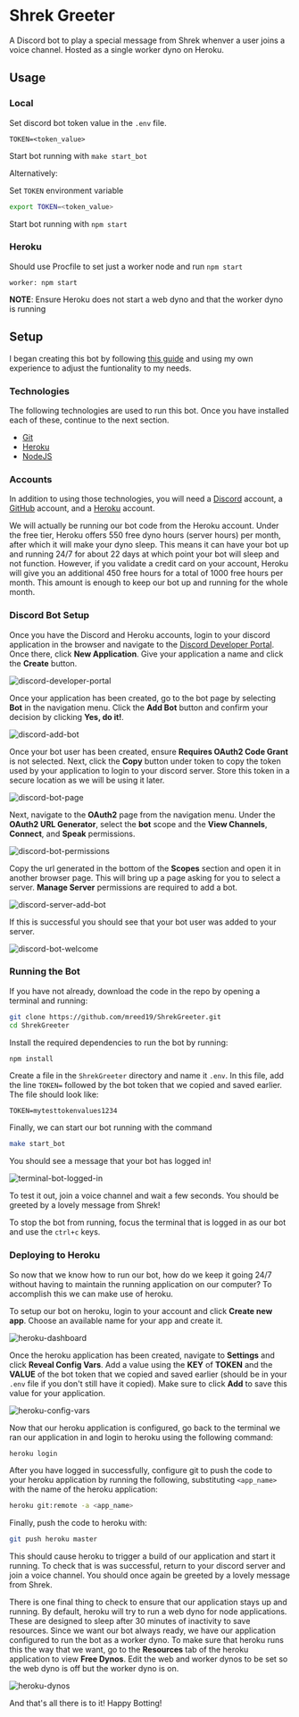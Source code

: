 # Shrek Greeter

A Discord bot to play a special message from Shrek whenver a user joins a voice channel. Hosted as a single worker dyno on Heroku.

## Usage

### Local

Set discord bot token value in the `.env` file.

```
TOKEN=<token_value>
```

Start bot running with `make start_bot`

Alternatively:

Set `TOKEN` environment variable

```bash
export TOKEN=<token_value>
```

Start bot running with `npm start`

### Heroku

Should use Procfile to set just a worker node and run `npm start`

```
worker: npm start
```

**NOTE**: Ensure Heroku does not start a web dyno and that the worker dyno is running

## Setup

I began creating this bot by following [this guide](https://www.sitepoint.com/discord-bot-node-js/) and using my own experience to adjust the funtionality to my needs.

### Technologies

The following technologies are used to run this bot. Once you have installed each of these, continue to the next section.

- [Git](https://git-scm.com/book/en/v2/Getting-Started-Installing-Git)
- [Heroku](https://devcenter.heroku.com/articles/heroku-cli)
- [NodeJS](https://nodejs.org/en/download/)

### Accounts

In addition to using those technologies, you will need a [Discord](https://discord.com/) account, a [GitHub](https://github.com/) account, and a [Heroku](https://www.heroku.com/home) account.

We will actually be running our bot code from the Heroku account. Under the free tier, Heroku offers 550 free dyno hours (server hours) per month, after which it will make your dyno sleep. This means it can have your bot up and running 24/7 for about 22 days at which point your bot will sleep and not function. However, if you validate a credit card on your account, Heroku will give you an additional 450 free hours for a total of 1000 free hours per month. This amount is enough to keep our bot up and running for the whole month.

### Discord Bot Setup

Once you have the Discord and Heroku accounts, login to your discord application in the browser and navigate to the [Discord Developer Portal](https://discord.com/developers). Once there, click **New Application**. Give your application a name and click the **Create** button.

![discord-developer-portal](./assets/discord-developer-portal.png)

Once your application has been created, go to the bot page by selecting **Bot** in the navigation menu. Click the **Add Bot** button and confirm your decision by clicking **Yes, do it!**.

![discord-add-bot](./assets/discord-add-bot.png)

Once your bot user has been created, ensure **Requires OAuth2 Code Grant** is not selected. Next, click the **Copy** button under token to copy the token used by your application to login to your discord server. Store this token in a secure location as we will be using it later.

![discord-bot-page](./assets/discord-bot-page.png)

Next, navigate to the **OAuth2** page from the navigation menu. Under the **OAuth2 URL Generator**, select the **bot** scope and the **View Channels**, **Connect**, and **Speak** permissions.

![discord-bot-permissions](./assets/discord-bot-permissions.png)

Copy the url generated in the bottom of the **Scopes** section and open it in another browser page. This will bring up a page asking for you to select a server. **Manage Server** permissions are required to add a bot.

![discord-server-add-bot](./assets/discord-server-add-bot.png)

If this is successful you should see that your bot user was added to your server.

![discord-bot-welcome](./assets/discord-bot-welcome.png)

### Running the Bot

If you have not already, download the code in the repo by opening a terminal and running:

```sh
git clone https://github.com/mreed19/ShrekGreeter.git
cd ShrekGreeter
```

Install the required dependencies to run the bot by running:

```sh
npm install
```

Create a file in the `ShrekGreeter` directory and name it `.env`. In this file, add the line `TOKEN=` followed by the bot token that we copied and saved earlier. The file should look like:

```
TOKEN=mytesttokenvalues1234
```

Finally, we can start our bot running with the command

```sh
make start_bot
```

You should see a message that your bot has logged in!

![terminal-bot-logged-in](./assets/terminal-bot-logged-in.png)

To test it out, join a voice channel and wait a few seconds. You should be greeted by a lovely message from Shrek!

To stop the bot from running, focus the terminal that is logged in as our bot and use the `ctrl+c` keys.

### Deploying to Heroku

So now that we know how to run our bot, how do we keep it going 24/7 without having to maintain the running application on our computer? To accomplish this we can make use of heroku.

To setup our bot on heroku, login to your account and click **Create new app**. Choose an available name for your app and create it.

![heroku-dashboard](./assets/heroku-dashboard.png)

Once the heroku application has been created, navigate to **Settings** and click **Reveal Config Vars**. Add a value using the **KEY** of **TOKEN** and the **VALUE** of the bot token that we copied and saved earlier (should be in your `.env` file if you don't still have it copied). Make sure to click **Add** to save this value for your application.

![heroku-config-vars](./assets/heroku-config-vars.png)

Now that our heroku application is configured, go back to the terminal we ran our application in and login to heroku using the following command:

```sh
heroku login
```

After you have logged in successfully, configure git to push the code to your heroku application by running the following, substituting `<app_name>` with the name of the heroku application:

```sh
heroku git:remote -a <app_name>
```

Finally, push the code to heroku with:

```sh
git push heroku master
```

This should cause heroku to trigger a build of our application and start it running. To check that is was successful, return to your discord server and join a voice channel. You should once again be greeted by a lovely message from Shrek.

There is one final thing to check to ensure that our application stays up and running. By default, heroku will try to run a web dyno for node applications. These are designed to sleep after 30 minutes of inactivity to save resources. Since we want our bot always ready, we have our application configured to run the bot as a worker dyno. To make sure that heroku runs this the way that we want, go to the **Resources** tab of the heroku application to view **Free Dynos**. Edit the web and worker dynos to be set so the web dyno is off but the worker dyno is on.

![heroku-dynos](./assets/heroku-dynos.png)

And that's all there is to it! Happy Botting!
